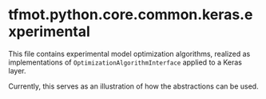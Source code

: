 # tfmot.python.core.common.keras.experimental

This file contains experimental model optimization algorithms, realized as
implementations of `OptimizationAlgorithmInterface` applied to a Keras layer.

Currently, this serves as an illustration of how the abstractions can be used.
